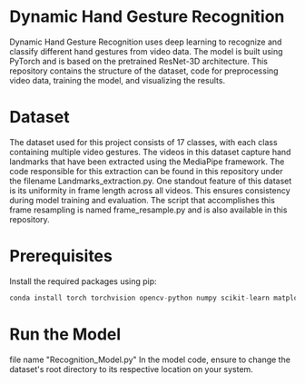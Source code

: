 # Dynamic Hand Gesture Recognition
Dynamic Hand Gesture Recognition uses deep learning to recognize and classify different hand gestures from video data. The model is built using PyTorch and is based on the pretrained ResNet-3D architecture. This repository contains the structure of the dataset, code for preprocessing video data, training the model, and visualizing the results.

# Dataset
The dataset used for this project consists of 17 classes, with each class containing multiple video gestures.
The videos in this dataset capture hand landmarks that have been extracted using the MediaPipe framework. The code responsible for this extraction can be found in this repository under the filename Landmarks_extraction.py. One standout feature of this dataset is its uniformity in frame length across all videos. This ensures consistency during model training and evaluation. The script that accomplishes this frame resampling is named frame_resample.py and is also available in this repository.

# Prerequisites
Install the required packages using pip:

```python
conda install torch torchvision opencv-python numpy scikit-learn matplotlib mediapipe
```
# Run the Model
file name "Recognition_Model.py"
In the model code, ensure to change the dataset's root directory to its respective location on your system.
